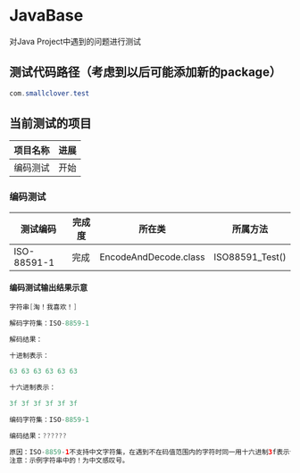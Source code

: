 # JavaBase
对Java Project中遇到的问题进行测试

## 测试代码路径（考虑到以后可能添加新的package）

```java
com.smallclover.test
```

## 当前测试的项目
|项目名称|进展|
|------|------|
|编码测试|开始|

### 编码测试
|测试编码|完成度|所在类|所属方法|
|------|------|------|------|
|ISO-88591-1|完成|EncodeAndDecode.class|ISO88591_Test()|

#### 编码测试输出结果示意
```java
字符串[淘！我喜欢！]

解码字符集：ISO-8859-1

解码结果：

十进制表示：

63 63 63 63 63 63 

十六进制表示：

3f 3f 3f 3f 3f 3f 

编码字符集：ISO-8859-1

编码结果：??????

原因：ISO-8859-1不支持中文字符集，在遇到不在码值范围内的字符时同一用十六进制3f表示十进制为63，在ASII表中为?(英文问号)。
注意：示例字符串中的！为中文感叹号。
```
